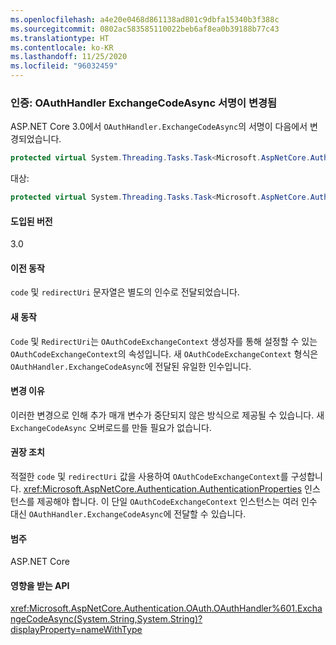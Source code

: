 ```yaml
---
ms.openlocfilehash: a4e20e0468d861138ad801c9dbfa15340b3f388c
ms.sourcegitcommit: 0802ac583585110022beb6af8ea0b39188b77c43
ms.translationtype: HT
ms.contentlocale: ko-KR
ms.lasthandoff: 11/25/2020
ms.locfileid: "96032459"
---
```

### <a name="authentication-oauthhandler-exchangecodeasync-signature-changed"></a>인증: OAuthHandler ExchangeCodeAsync 서명이 변경됨

ASP.NET Core 3.0에서 `OAuthHandler.ExchangeCodeAsync`의 서명이 다음에서 변경되었습니다.

```csharp
protected virtual System.Threading.Tasks.Task<Microsoft.AspNetCore.Authentication.OAuth.OAuthTokenResponse> ExchangeCodeAsync(string code, string redirectUri) { throw null; }
```

대상:

```csharp
protected virtual System.Threading.Tasks.Task<Microsoft.AspNetCore.Authentication.OAuth.OAuthTokenResponse> ExchangeCodeAsync(Microsoft.AspNetCore.Authentication.OAuth.OAuthCodeExchangeContext context) { throw null; }
```

#### <a name="version-introduced"></a>도입된 버전

3.0

#### <a name="old-behavior"></a>이전 동작

`code` 및 `redirectUri` 문자열은 별도의 인수로 전달되었습니다.

#### <a name="new-behavior"></a>새 동작

`Code` 및 `RedirectUri`는 `OAuthCodeExchangeContext` 생성자를 통해 설정할 수 있는 `OAuthCodeExchangeContext`의 속성입니다. 새 `OAuthCodeExchangeContext` 형식은 `OAuthHandler.ExchangeCodeAsync`에 전달된 유일한 인수입니다.

#### <a name="reason-for-change"></a>변경 이유

이러한 변경으로 인해 추가 매개 변수가 중단되지 않은 방식으로 제공될 수 있습니다. 새 `ExchangeCodeAsync` 오버로드를 만들 필요가 없습니다.

#### <a name="recommended-action"></a>권장 조치

적절한 `code` 및 `redirectUri` 값을 사용하여 `OAuthCodeExchangeContext`를 구성합니다. <xref:Microsoft.AspNetCore.Authentication.AuthenticationProperties> 인스턴스를 제공해야 합니다. 이 단일 `OAuthCodeExchangeContext` 인스턴스는 여러 인수 대신 `OAuthHandler.ExchangeCodeAsync`에 전달할 수 있습니다.

#### <a name="category"></a>범주

ASP.NET Core

#### <a name="affected-apis"></a>영향을 받는 API

<xref:Microsoft.AspNetCore.Authentication.OAuth.OAuthHandler%601.ExchangeCodeAsync(System.String,System.String)?displayProperty=nameWithType>

<!--

#### Affected APIs

`M:Microsoft.AspNetCore.Authentication.OAuth.OAuthHandler`1.ExchangeCodeAsync(System.String,System.String)`

-->
